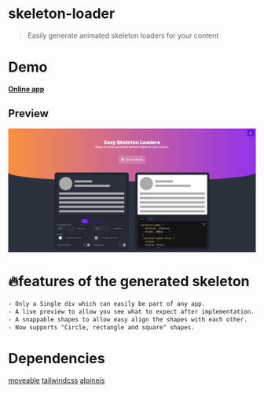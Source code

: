 # skeleton-loader
> Easily generate animated skeleton loaders for your content
# Demo
**[Online app](https://skeleton-loader.web.app)**

## Preview
![Screen Shot](public/screenshot.png?raw=true)

# 🔥features of the generated skeleton
    - Only a Single div which can easily be part of any app.
    - A live preview to allow you see what to expect after implementation.
    - A snappable shapes to allow easy align the shapes with each other.
    - Now supports "Circle, rectangle and square" shapes.

# Dependencies
[moveable](https://github.com/daybrush/moveable)
[tailwindcss](https://github.com/tailwindlabs/tailwindcss)
[alpinejs](https://github.com/alpinejs/alpine)

